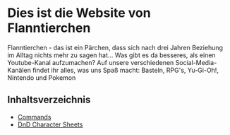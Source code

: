 # Dies ist die Website von Flanntierchen

Flanntierchen - das ist ein Pärchen, dass sich nach drei Jahren Beziehung im Alltag nichts mehr zu sagen hat... Was gibt es da besseres, als einen Youtube-Kanal aufzumachen?
Auf unsere verschiedenen Social-Media-Kanälen findet ihr alles, was uns Spaß macht: Basteln, RPG's, Yu-Gi-Oh!, Nintendo und Pokemon

## Inhaltsverzeichnis
 * [Commands](https://flanntierchen.github.io/commands)
 * [DnD Character Sheets](https://flanntierchen.github.io/dnd/character-sheets)
